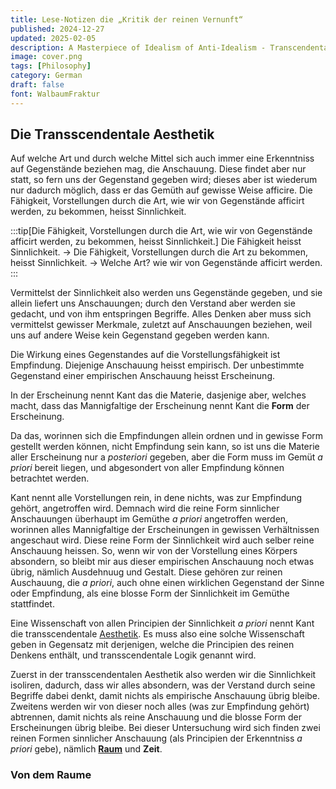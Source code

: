 ```yaml
---
title: Lese-Notizen die „Kritik der reinen Vernunft“
published: 2024-12-27
updated: 2025-02-05
description: A Masterpiece of Idealism of Anti-Idealism - Transcendental Idealism
image: cover.png
tags: [Philosophy]
category: German
draft: false 
font: WalbaumFraktur
---
```


Die Transscendentale Aesthetik
------------------------------

Auf welche Art und durch welche Mittel sich auch immer eine Erkenntniss auf Gegenstände beziehen mag, die Anschauung.
Diese findet aber nur statt, so fern uns der Gegenstand gegeben wird; dieses aber ist wiederum nur dadurch möglich, dass
er das Gemüth auf gewisse Weise  afficire. Die Fähigkeit, Vorstellungen durch die Art, wie wir von Gegenstände afficirt
werden, zu bekommen, heisst Sinnlichkeit. 

:::tip[Die Fähigkeit, Vorstellungen durch die Art, wie wir von Gegenstände afficirt werden, zu bekommen, heisst Sinnlichkeit.]
Die Fähigkeit heisst Sinnlichkeit. → Die Fähigkeit, Vorstellungen durch die Art zu bekommen, heisst Sinnlichkeit. →
Welche Art? wie wir von Gegenstände afficirt werden.
:::

Vermittelst der Sinnlichkeit also werden uns Gegenstände gegeben, und sie allein liefert uns Anschauungen; durch den
Verstand aber werden sie gedacht, und von ihm entspringen Begriffe. Alles Denken aber muss sich vermittelst gewisser
Merkmale, zuletzt auf Anschauungen beziehen, weil uns auf andere Weise kein Gegenstand gegeben werden kann.

Die Wirkung eines Gegenstandes auf die Vorstellungsfähigkeit ist Empfindung. Diejenige Anschauung heisst empirisch. Der
unbestimmte Gegenstand einer empirischen Anschauung heisst Erscheinung.

In der Erscheinung nennt Kant das die Materie, dasjenige aber, welches macht, dass das Mannigfaltige der Erscheinung
nennt Kant die __Form__ der Erscheinung. 

Da das, worinnen sich die Empfindungen allein ordnen und in gewisse Form gestellt werden können, nicht Empfindung sein
kann, so ist uns die Materie aller Erscheinung nur a _posteriori_ gegeben, aber die Form muss im Gemüt _a priori_ bereit
liegen, und abgesondert von aller Empfindung können betrachtet werden.

Kant nennt alle Vorstellungen rein, in dene nichts, was zur Empfindung gehört, angetroffen wird. Demnach wird die reine
Form sinnlicher Anschauungen überhaupt im Gemüthe _a priori_ angetroffen werden, worinnen alles Mannigfaltige der
Erscheinungen in gewissen Verhältnissen angeschaut wird. Diese reine Form der Sinnlichkeit wird auch selber reine
Anschauung heissen. So, wenn wir von der Vorstellung eines Körpers absondern, so bleibt mir aus dieser empirischen
Anschauung noch etwas übrig, nämlich Ausdehnuug und Gestalt. Diese gehören zur reinen Auschauung, die _a priori_, auch
ohne einen wirklichen Gegenstand der Sinne oder Empfindung, als eine blosse Form der Sinnlichkeit im Gemüthe
stattfindet.

Eine Wissenschaft von allen Principien der Sinnlichkeit _a priori_ nennt Kant die transscendentale
[Aesthetik](https://youtu.be/6lOwHdydgi4). Es muss also eine solche Wissenschaft geben in Gegensatz mit derjenigen,
welche die Principien des reinen Denkens enthält, und transscendentale Logik genannt wird.

Zuerst in der transscendentalen Aesthetik also werden wir die Sinnlichkeit isoliren, dadurch, dass wir alles absondern,
was der Verstand durch seine Begriffe dabei denkt, damit nichts als empirische Anschauung übrig bleibe. Zweitens werden
wir von dieser noch alles (was zur Empfindung gehört) abtrennen, damit nichts als reine Anschauung und die blosse Form
der Erscheinungen übrig bleibe. Bei dieser Untersuchung wird sich finden zwei reinen Formen sinnlicher Anschauung (als
Principien der Erkenntniss _a priori_ gebe), nämlich [__Raum__](#von-dem-raume) und __Zeit__.

### Von dem Raume
